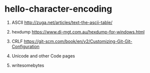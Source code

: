 # hello-character-encoding

1. ASCII
http://zuga.net/articles/text-the-ascii-table/

2. hexdump
https://www.di-mgt.com.au/hexdump-for-windows.html

3. CRLF
https://git-scm.com/book/en/v2/Customizing-Git-Git-Configuration

4. Unicode and other Code pages

5. writesomebytes
